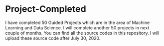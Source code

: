 # Project-Completed
I have completed 50 Guided Projects which are in the area of Machine Learning and Data Science. I will complete another 50 projects in next couple of months. You can find all the source codes in this repository. I will upload these source code after July 30, 2020.
